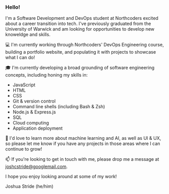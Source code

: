 ### Hello!

I'm a Software Development and DevOps student at Northcoders excited about a career transition into tech. I've previously graduated from the University of Warwick and am looking for opportunities to develop new knoweldge and skills.

💻 I'm currently working through Northcoders' DevOps Engineering course, building a portfolio website, and populating it with projects to showcase what I can do!

🎓 I'm currently developing a broad grounding of software engineering concepts, including honing my skills in:
- JavaScript
- HTML
- CSS
- Git & version control
- Command line shells (including Bash & Zsh)
- Node.js & Express.js
- SQL
- Cloud computing
- Application deployment

🌿 I'd love to learn more about machine learning and AI, as well as UI & UX, so please let me know if you have any projects in those areas where I can continue to grow!

📫 If you're looking to get in touch with me, please drop me a message at joshcstride@googlemail.com.

I hope you enjoy looking around at some of my work!

Joshua Stride (he/him)
